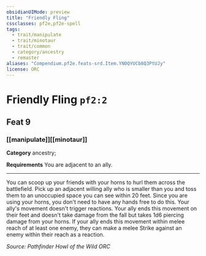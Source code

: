```yaml
---
obsidianUIMode: preview
title: "Friendly Fling"
cssclasses: pf2e,pf2e-spell
tags:
  - trait/manipulate
  - trait/minotaur
  - trait/common
  - category/ancestry
  - remaster
aliases: "Compendium.pf2e.feats-srd.Item.YN0QYUCb8Q3PtUJy"
license: ORC
---
```

# Friendly Fling `pf2:2`
## Feat 9
### [[manipulate]][[minotaur]]

**Category** ancestry; 




**Requirements** You are adjacent to an ally.

* * *

You can scoop up your friends with your horns to hurl them across the battlefield. Pick up an adjacent willing ally who is smaller than you and toss them to an unoccupied space you can see within 20 feet. Since you are using your horns, you don't need to have any hands free to do this. Your ally's movement doesn't trigger reactions. Your ally ends this movement on their feet and doesn't take damage from the fall but takes 1d6 piercing damage from your horns. If your ally ends this movement within melee reach of at least one enemy, they can make a melee Strike against an enemy within their reach as a reaction.

*Source: Pathfinder Howl of the Wild*
*ORC*